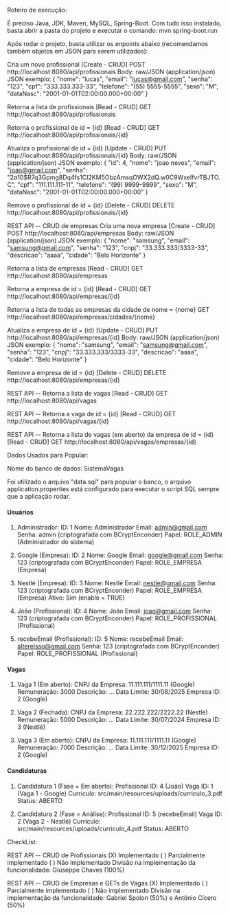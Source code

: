 Roteiro de execução:

É preciso Java, JDK, Maven, MySQL, Spring-Boot. Com tudo isso instalado, basta abrir a pasta do projeto e executar o comando: mvn spring-boot:run

Após rodar o projeto, basta utilizar os enpoints abaixo (recomendamos também objetos em JSON para serem utilizados):

Cria um novo profissional [Create - CRUD]
POST http://localhost:8080/api/profissionais
Body: raw/JSON (application/json)
JSON exemplo:
{
    "nome": "lucas",
    "email": "lucas@gmail.com",
    "senha": "123",
    "cpf": "333.333.333-33",
    "telefone": "(55) 5555-5555",
    "sexo": "M",
    "dataNasc": "2001-01-01T02:00:00.000+00:00"
}

Retorna a lista de profissionais [Read - CRUD]
GET http://localhost:8080/api/profissionais

Retorna o profissional de id = {id} [Read - CRUD]
GET http://localhost:8080/api/profissionais/{id}

Atualiza o profissional de id = {id} [Update - CRUD]
PUT http://localhost:8080/api/profissionais/{id}
Body: raw/JSON (application/json)
JSON exemplo:
{
    "id": 4,
    "nome": "joao neves",
    "email": "joao@gmail.com",
    "senha": "$2a$10$R7q3Gpmg8Dq4fs1CI2KM5ObzAmsqOWX2dQ.w0C9WxeIfvrTBJTO.C",
    "cpf": "111.111.111-11",
    "telefone": "(99) 9999-9999",
    "sexo": "M",
    "dataNasc": "2001-01-01T02:00:00.000+00:00"
}

Remove o profissional de id = {id} [Delete - CRUD]
DELETE http://localhost:8080/api/profissionais/{id}

REST API -- CRUD de empresas
Cria uma nova empresa [Create - CRUD]
POST http://localhost:8080/api/empresas
Body: raw/JSON (application/json)
JSON exemplo:
{
    "nome": "samsung",
    "email": "samsung@gmail.com",
    "senha": "123",
    "cnpj": "33.333.333/3333-33",
    "descricao": "aaaa",
    "cidade": "Belo Horizonte"
}

Retorna a lista de empresas [Read - CRUD]
GET http://localhost:8080/api/empresas

Retorna a empresa de id = {id} [Read - CRUD]
GET http://localhost:8080/api/empresas/{id}

Retorna a lista de todas as empresas da cidade de nome = {nome}
GET http://localhost:8080/api/empresas/cidades/{nome}

Atualiza a empresa de id = {id} [Update - CRUD]
PUT http://localhost:8080/api/empresas/{id}
Body: raw/JSON (application/json)
JSON exemplo:
{
    "nome": "samsung",
    "email": "samsung@gmail.com",
    "senha": "123",
    "cnpj": "33.333.333/3333-33",
    "descricao": "aaaa",
    "cidade": "Belo Horizonte"
}

Remove a empresa de id = {id} [Delete - CRUD]
DELETE http://localhost:8080/api/empresas/{id}

REST API -- Retorna a lista de vagas [Read - CRUD]
GET http://localhost:8080/api/vagas

REST API -- Retorna a vaga de id = {id} [Read - CRUD]
GET http://localhost:8080/api/vagas/{id}

REST API -- Retorna a lista de vagas (em aberto) da empresa de id = {id} [Read - CRUD]
GET http://localhost:8080/api/vagas/empresas/{id}

Dados Usados para Popular:

Nome do banco de dados: SistemaVagas

Foi utilizado o arquivo "data.sql" para popular o banco, o arquivo application.properties está configurado para executar o script SQL sempre que a aplicação rodar.

#### Usuários ####

1. Administrador:
	ID: 1
	Nome: Administrador
	Email: admin@gmail.com
	Senha: admin (criptografada com BCryptEnconder)
	Papel: ROLE_ADMIN (Administrador do sistema)

2. Google (Empresa):
	ID: 2
	Nome: Google
	Email: google@gmail.com
	Senha: 123 (criptografada com BCryptEnconder)
	Papel: ROLE_EMPRESA (Empresa)

3. Nestlé (Empresa):
	ID: 3
	Nome: Nestlé
	Email: nestle@gmail.com
	Senha: 123 (criptografada com BCryptEnconder)
	Papel: ROLE_EMPRESA (Empresa)
	Ativo: Sim (enable = TRUE)

4. João (Profissional):
	ID: 4
	Nome: João
	Email: joao@gmail.com
	Senha: 123 (criptografada com BCryptEnconder)
	Papel: ROLE_PROFISSIONAL (Profissional)

5. recebeEmail (Profissional):
	ID: 5
	Nome: recebeEmail
	Email: altereIsso@gmail.com
	Senha: 123 (criptografada com BCryptEnconder)
	Papel: ROLE_PROFISSIONAL (Profissional)

#### Vagas ####
1. Vaga 1 (Em aberto):
	CNPJ da Empresa: 11.111.111/1111.11 (Google)
	Remuneração: 3000
	Descrição: ...
	Data Limite: 30/08/2025
	Empresa ID: 2 (Google)

2. Vaga 2 (Fechada):
	CNPJ da Empresa: 22.222.222/2222.22 (Nestlé)
	Remuneração: 5000
	Descrição: ...
	Data Limite: 30/07/2024
	Empresa ID: 3 (Nestlé)


3. Vaga 3 (Em aberto):
	CNPJ da Empresa: 11.111.111/1111.11 (Google)
	Remuneração: 7000
	Descrição: ...
	Data Limite: 30/12/2025
	Empresa ID: 2 (Google)
	
#### Candidaturas ####
1. Candidatura 1 (Fase = Em aberto):
	Profissional ID: 4 (João)
	Vaga ID: 1 (Vaga 1 - Google)
	Currículo: src/main/resources/uploads/curriculo_3.pdf
	Status: ABERTO

2. Candidatura 2 (Fase = Análise):
	Profissional ID: 5 (recebeEmail)
	Vaga ID: 2 (Vaga 2 - Nestlé)
	Currículo: src/main/resources/uploads/curriculo_4.pdf
	Status: ABERTO

CheckList:

REST API -- CRUD de Profissionais
(X) Implementado ( ) Parcialmente implementado ( ) Não implementado
Divisão na implementação da funcionalidade: Giuseppe Chaves (100%)

REST API -- CRUD de Empresas e GETs de Vagas
(X) Implementado ( ) Parcialmente implementado ( ) Não implementado
Divisão na implementação da funcionalidade: Gabriel Spolon (50%) e Antônio Cícero (50%)




